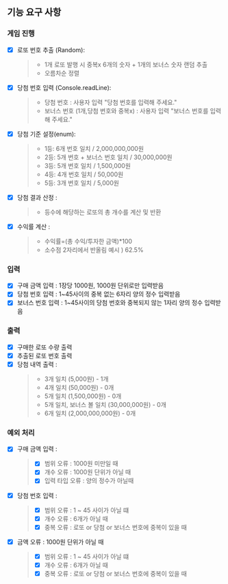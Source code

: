 ## 기능 요구 사항
### 게임 진행
- [X] 로또 번호 추출 (Random):
    > - 1개 로또 발행 시 중복x 6개의 숫자 + 1개의 보너스 숫자 랜덤 추출
    > - 오름차순 정렬
- [X] 당첨 번호 입력 (Console.readLine):
    > - 당첨 번호 : 사용자 입력 "당첨 번호를 입력해 주세요."
    > - 보너스 번호 (1개,당첨 번호와 중복x) : 사용자 입력 "보너스 번호를 입력해 주세요."
- [X] 당첨 기준 설정(enum):
    > - 1등: 6개 번호 일치 / 2,000,000,000원
    > - 2등: 5개 번호 + 보너스 번호 일치 / 30,000,000원
    > - 3등: 5개 번호 일치 / 1,500,000원
    > - 4등: 4개 번호 일치 / 50,000원
    > - 5등: 3개 번호 일치 / 5,000원
- [X] 당첨 결과 산정 :
    > - 등수에 해당하는 로또의 총 개수를 계산 및 반환 
- [X] 수익률 계산 : 
    > - 수익률=(총 수익/투자한 금액)*100
    > - 소수점 2자리에서 반올림 예시 ) 62.5%

### 입력
- [X] 구매 금액 입력 : 1장당 1000원, 1000원 단위로만 입력받음
- [X] 당첨 번호 입력 : 1~45사이의 중복 없는 6자리 양의 정수 입력받음
- [X] 보너스 번호 입력 : 1~45사이의 당첨 번호와 중복되지 않는 1자리 양의 정수 입력받음

### 출력
- [X] 구매한 로또 수량 출력
- [X] 추출된 로또 번호 출력 
- [X] 당첨 내역 출력 :
    > - 3개 일치 (5,000원) - 1개
    > - 4개 일치 (50,000원) - 0개
    > - 5개 일치 (1,500,000원) - 0개
    > - 5개 일치, 보너스 볼 일치 (30,000,000원) - 0개
    > - 6개 일치 (2,000,000,000원) - 0개

### 예외 처리 
- [X] 구매 금액 입력 : 
  > - [X] 범위 오류 : 1000원 미만일 때
  > - [X] 개수 오류 : 1000원 단위가 아닐 때
  > - [X] 입력 타입 오류 : 양의 정수가 아닐때 
- [X] 당첨 번호 입력 : 
  > - [X] 범위 오류 : 1 ~ 45 사이가 아닐 떄
  > - [X] 개수 오류 : 6개가 아닐 때
  > - [X] 중복 오류 : 로또 or 당첨 or 보너스 번호에 중복이 있을 때
- [X] 금액 오류 : 1000원 단위가 아닐 때 
  > - [X] 범위 오류 : 1 ~ 45 사이가 아닐 떄
  > - [X] 개수 오류 : 6개가 아닐 때
  > - [X] 중복 오류 : 로또 or 당첨 or 보너스 번호에 중복이 있을 때
